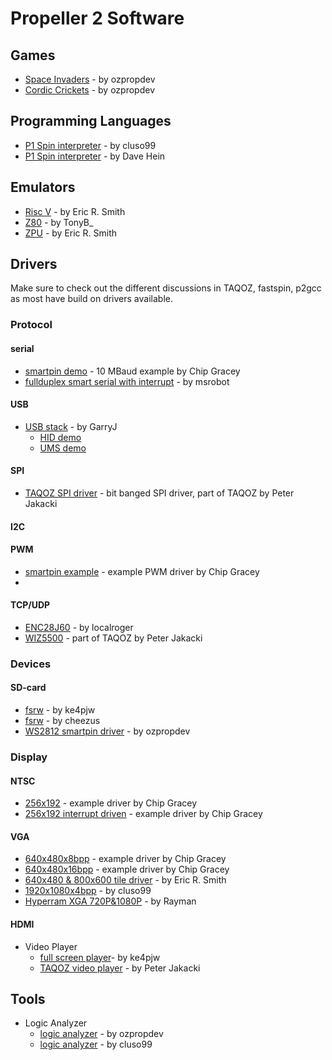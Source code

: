 # Propeller 2 Software

## Games
 * [Space Invaders](https://forums.parallax.com/discussion/169478/p2-invaders-cordic-crickets-vga-demo-for-p2-eval-boards) -
by ozpropdev
 * [Cordic Crickets](https://forums.parallax.com/discussion/169478/p2-invaders-cordic-crickets-vga-demo-for-p2-eval-boards) -
by ozpropdev

## Programming Languages
 * [P1 Spin interpreter](https://forums.parallax.com/discussion/169861/p1-spin-interpreter-for-p2) -
by cluso99
 * [P1 Spin interpreter](https://forums.parallax.com/discussion/162858/p1spin) -
by Dave Hein


## Emulators
 * [Risc V](https://forums.parallax.com/discussion/166563/zpu-and-riscv-emulation-for-p2-now-with-xbyte) -
by Eric R. Smith
 * [Z80](https://forums.parallax.com/discussion/169964/z80-cpu-xbyte-interpreter) -
by TonyB_
 * [ZPU](https://forums.parallax.com/discussion/166563/zpu-and-riscv-emulation-for-p2-now-with-xbyte) -
by Eric R. Smith


## Drivers
Make sure to check out the different discussions in TAQOZ, fastspin, p2gcc as most have build on drivers available.

### Protocol
#### serial
 * [smartpin demo](../examples/v32i%20FPGA%20Examples/smartpin_serial_turnaround.spin2) -
10 MBaud example by Chip Gracey
 * [fullduplex smart serial with interrupt](https://forums.parallax.com/discussion/169660/cogserial-fullduplex-smart-serial-using-interrupt) -
by msrobot
 
#### USB
 * [USB stack](https://forums.parallax.com/discussion/163830/usb-testing) - by GarryJ
   - [HID demo](https://forums.parallax.com/discussion/comment/1462633/#Comment_1462633)
   - [UMS demo](https://forums.parallax.com/discussion/comment/1462546/#Comment_1462546)

#### SPI
 * [TAQOZ SPI driver](https://forums.parallax.com/discussion/comment/1468543/#Comment_1468543) -
bit banged SPI driver, part of TAQOZ by Peter Jakacki


#### I2C

#### PWM
 * [smartpin example](../examples/v32i%20FPGA%20Examples/smartpin_pwm.spin2) -
example PWM driver by Chip Gracey
 * 

#### TCP/UDP
 * [ENC28J60](https://forums.parallax.com/discussion/170022/enc28j60-ethernet-driver) -
by localroger
 * [WIZ5500](https://forums.parallax.com/discussion/167868/taqoz-tachyon-forth-for-the-p2-boot-rom) -
part of TAQOZ by Peter Jakacki

### Devices
#### SD-card
 * [fsrw](https://forums.parallax.com/discussion/169877/sd-fat32-implementations) -
by ke4pjw
 * [fsrw](https://forums.parallax.com/discussion/169786/working-on-fsrw) - 
by cheezus
 * [WS2812 smartpin driver](https://forums.parallax.com/discussion/169791/ws2812-smartpin-driver) -
by ozpropdev

### Display
#### NTSC
 * [256x192](../examples/v32i%20FPGA%20Examples/NTSC_256_x_192.spin2) -
example driver by Chip Gracey
 * [256x192 interrupt driven](../examples/v32i%20FPGA%20Examples/NTSC_256_x_192_interrupt.spin2) -
example driver by Chip Gracey

#### VGA
 * [640x480x8bpp](../examples/v32i%20FPGA%20Examples/VGA_640_x_480_8bpp.spin2) -
example driver by Chip Gracey
 * [640x480x16bpp](../examples/v32i%20FPGA%20Examples/VGA_640_x_480_16bpp.spin2) -
example driver by Chip Gracey
 * [640x480 & 800x600 tile driver](https://forums.parallax.com/discussion/169803/vga-640x480-and-800x600-full-color-tile-text-driver) -
by Eric R. Smith
 * [1920x1080x4bpp](https://forums.parallax.com/discussion/169288/vga-1920x1080x4bpp-148-5mhz-rock-stable-and-240-chars-x-135-lines) -
by cluso99
 * [Hyperram XGA 720P&1080P](https://forums.parallax.com/discussion/169926/hyperram-as-vga-screen-buffer-now-xga-720p-1080p) -
by Rayman

#### HDMI

 * Video Player
   - [full screen player](https://forums.parallax.com/discussion/169943/p2-full-motion-video-larger-than-ram-on-a-ssd1331)-
by ke4pjw
   - [TAQOZ video player](https://forums.parallax.com/discussion/169969/qvga-video-in-vga-demo-now-also-plays-full-screen-audio) -
by Peter Jakacki

## Tools
 * Logic Analyzer
    - [logic analyzer](https://forums.parallax.com/discussion/163967/propeller-2-logic-analyzer) -
by ozpropdev
    - [logic analyzer](https://forums.parallax.com/discussion/comment/1462966/#Comment_1462966) -
by cluso99





